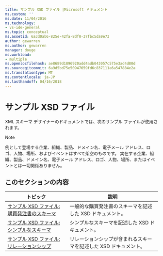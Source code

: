 ```yaml
---
title: サンプル XSD ファイル |Microsoft ドキュメント
ms.custom: ''
ms.date: 11/04/2016
ms.technology:
- vs-ide-general
ms.topic: conceptual
ms.assetid: 6a3d0ab6-825e-42fa-8df0-37fbc5da9e73
author: gewarren
ms.author: gewarren
manager: douge
ms.workload:
- multiple
ms.openlocfilehash: ae8689d1896920add4adb043057c575e3ad4d80d
ms.sourcegitcommit: 6a9d5bd75e50947659fd6c837111a6a547884e2a
ms.translationtype: MT
ms.contentlocale: ja-JP
ms.lasthandoff: 04/16/2018
---
```

# <a name="sample-xsd-files"></a>サンプル XSD ファイル
XML スキーマ デザイナーのドキュメントでは、次のサンプル ファイルが使用されます。  
  
> [!NOTE]
>  例として登場する企業、組織、製品、ドメイン名、電子メール アドレス、ロゴ、人物、場所、およびイベントはすべて架空のものです。 実在する企業、組織、製品、ドメイン名、電子メール アドレス、ロゴ、人物、場所、またはイベントとは一切関係ありません。  
  
## <a name="in-this-section"></a>このセクションの内容  
  
|トピック|説明|  
|-----------|-----------------|  
|[サンプル XSD ファイル: 購買発注書のスキーマ](../xml-tools/sample-xsd-file-purchase-order-schema.md)|一般的な購買発注書のスキーマを記述した XSD ドキュメント。|  
|[サンプル XSD ファイル: シンプルなスキーマ](../xml-tools/sample-xsd-file-simple-schema.md)|シンプルなスキーマを記述した XSD ドキュメント。|  
|[サンプル XSD ファイル: リレーションシップ](../xml-tools/sample-xsd-file-relationships.md)|リレーションシップが含まれるスキーマを記述した XSD ドキュメント。|